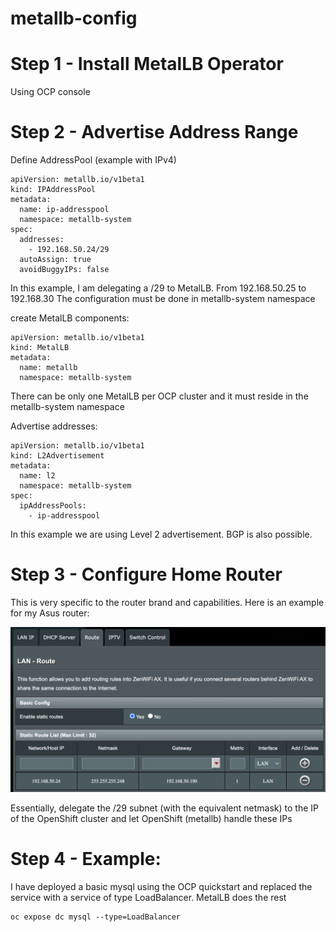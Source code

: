 # metallb-config

# Step 1 - Install MetalLB Operator
Using OCP console

# Step 2 - Advertise Address Range

Define AddressPool (example with IPv4)
```
apiVersion: metallb.io/v1beta1
kind: IPAddressPool
metadata:
  name: ip-addresspool
  namespace: metallb-system
spec:
  addresses:
    - 192.168.50.24/29
  autoAssign: true
  avoidBuggyIPs: false
```
In this example, I am delegating a /29 to MetalLB.  From 192.168.50.25 to 192.168.30 
The configuration must be done in metallb-system namespace

create MetalLB components:

```
apiVersion: metallb.io/v1beta1
kind: MetalLB
metadata:
  name: metallb
  namespace: metallb-system
```

There can be only one MetalLB per OCP cluster and it must reside in the metallb-system namespace

Advertise addresses:

```
apiVersion: metallb.io/v1beta1
kind: L2Advertisement
metadata:
  name: l2
  namespace: metallb-system
spec:
  ipAddressPools:
    - ip-addresspool
```
In this example we are using Level 2 advertisement.  BGP is also possible.

# Step 3 - Configure Home Router
This is very specific to the router brand and capabilities. Here is an example for my Asus router:

![asus](asus.png)

Essentially, delegate the /29 subnet (with the equivalent netmask) to the IP of the OpenShift cluster and let OpenShift (metallb) handle these IPs

# Step 4 - Example:

I have deployed a basic mysql using the OCP quickstart and replaced the service with a service of type LoadBalancer.  MetalLB does the rest

```
oc expose dc mysql --type=LoadBalancer
```
